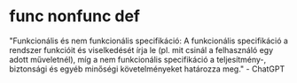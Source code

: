 # func nonfunc def

"Funkcionális és nem funkcionális specifikáció: A funkcionális specifikáció a
rendszer funkcióit és viselkedését írja le (pl. mit csinál a felhasználó egy
adott műveletnél), míg a nem funkcionális specifikáció a teljesítmény-,
biztonsági és egyéb minőségi követelményeket határozza meg." - ChatGPT
